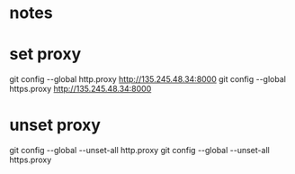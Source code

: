 # notes

# set proxy
git config --global http.proxy http://135.245.48.34:8000
git config --global https.proxy http://135.245.48.34:8000

# unset proxy
git config --global --unset-all http.proxy
git config --global --unset-all https.proxy

